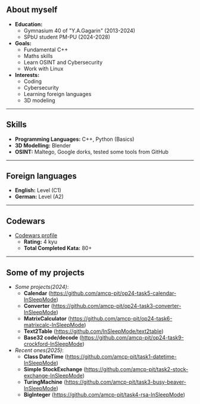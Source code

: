 
## About myself
- **Education:**
  - Gymnasium 40 of "Y.A.Gagarin" (2013-2024)  
  - SPbU student PM-PU (2024-2028)  
- **Goals:**
  - Fundamental C++ 
  - Maths skills
  - Learn OSINT and Cybersecurity  
  - Work with Linux  
- **Interests:**
  - Coding  
  - Cybersecurity  
  - Learning foreign languages  
  - 3D modeling 

---

## Skills
- **Programming Languages:** C++, Python (Basics)  
- **3D Modelling:** Blender  
- **OSINT:** Maltego, Google dorks, tested some tools from GitHub

---

## Foreign languages
- **English:** Level (C1)  
- **German:** Level (A2)  

---

## Codewars
- [Codewars profile](https://www.codewars.com/users/InSleepMode)  
  - **Rating:** 4 kyu  
  - **Total Completed Kata:** 80+
  
---
## Some of my projects
- *Some projects(2024)*:
  - **Calendar** (https://github.com/amcp-pit/op24-task5-calendar-InSleepMode)
  - **Converter** (https://github.com/amcp-pit/op24-task3-converter-InSleepMode)
  - **MatrixCalculator** (https://github.com/amcp-pit/op24-task6-matrixcalc-InSleepMode)
  - **Text2Table** (https://github.com/InSleepMode/text2table)
  - **Base32 code/decode** (https://github.com/amcp-pit/op24-task9-crockford-InSleepMode)
- *Recent ones(2025)*:
  - **Class DateTime** (https://github.com/amcp-pit/task1-datetime-InSleepMode)
  - **Simple StockExchange** (https://github.com/amcp-pit/task2-stock-exchange-InSleepMode)
  - **TuringMachine** (https://github.com/amcp-pit/task3-busy-beaver-InSleepMode)
  - **BigInteger** (https://github.com/amcp-pit/task4-rsa-InSleepMode)
